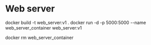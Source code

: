 # Web server

docker build -t web_server:v1 .
docker run -d -p 5000:5000 --name web_server_container web_server:v1

docker rm web_server_container
